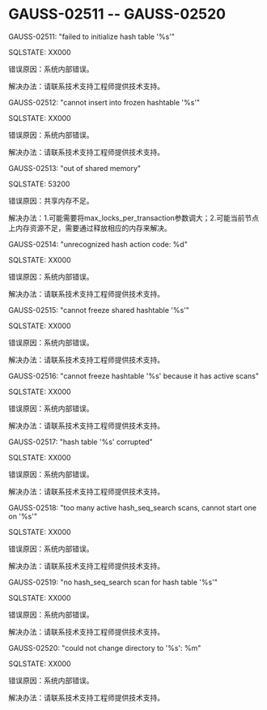 # GAUSS-02511 -- GAUSS-02520

GAUSS-02511: "failed to initialize hash table '%s'"

SQLSTATE: XX000

错误原因：系统内部错误。

解决办法：请联系技术支持工程师提供技术支持。

GAUSS-02512: "cannot insert into frozen hashtable '%s'"

SQLSTATE: XX000

错误原因：系统内部错误。

解决办法：请联系技术支持工程师提供技术支持。

GAUSS-02513: "out of shared memory"

SQLSTATE: 53200

错误原因：共享内存不足。

解决办法：1.可能需要将max\_locks\_per\_transaction参数调大；2.可能当前节点上内存资源不足，需要通过释放相应的内存来解决。

GAUSS-02514: "unrecognized hash action code: %d"

SQLSTATE: XX000

错误原因：系统内部错误。

解决办法：请联系技术支持工程师提供技术支持。

GAUSS-02515: "cannot freeze shared hashtable '%s'"

SQLSTATE: XX000

错误原因：系统内部错误。

解决办法：请联系技术支持工程师提供技术支持。

GAUSS-02516: "cannot freeze hashtable '%s' because it has active scans"

SQLSTATE: XX000

错误原因：系统内部错误。

解决办法：请联系技术支持工程师提供技术支持。

GAUSS-02517: "hash table '%s' corrupted"

SQLSTATE: XX000

错误原因：系统内部错误。

解决办法：请联系技术支持工程师提供技术支持。

GAUSS-02518: "too many active hash\_seq\_search scans, cannot start one on '%s'"

SQLSTATE: XX000

错误原因：系统内部错误。

解决办法：请联系技术支持工程师提供技术支持。

GAUSS-02519: "no hash\_seq\_search scan for hash table '%s'"

SQLSTATE: XX000

错误原因：系统内部错误。

解决办法：请联系技术支持工程师提供技术支持。

GAUSS-02520: "could not change directory to '%s': %m"

SQLSTATE: XX000

错误原因：系统内部错误。

解决办法：请联系技术支持工程师提供技术支持。

